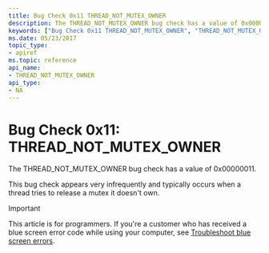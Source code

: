 ```yaml
---
title: Bug Check 0x11 THREAD_NOT_MUTEX_OWNER
description: The THREAD_NOT_MUTEX_OWNER bug check has a value of 0x00000011.This bug check appears very infrequently.
keywords: ["Bug Check 0x11 THREAD_NOT_MUTEX_OWNER", "THREAD_NOT_MUTEX_OWNER"]
ms.date: 05/23/2017
topic_type:
- apiref
ms.topic: reference
api_name:
- THREAD_NOT_MUTEX_OWNER
api_type:
- NA
---
```


# Bug Check 0x11: THREAD\_NOT\_MUTEX\_OWNER


The THREAD\_NOT\_MUTEX\_OWNER bug check has a value of 0x00000011.

This bug check appears very infrequently and typically occurs when a thread tries to release a mutex it doesn't own.

> [!IMPORTANT]
> This article is for programmers. If you're a customer who has received a blue screen error code while using your computer, see [Troubleshoot blue screen errors](https://www.windows.com/stopcode).


 

 




